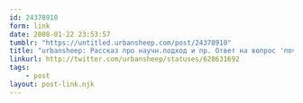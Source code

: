 ```yaml
---
id: 24378910
form: link
date: 2008-01-22 23:53:57
tumblr: "https://untitled.urbansheep.com/post/24378910"
title: "urbansheep: Рассказ про научн.подход и пр. Ответ на вопрос 'почему это важно?' начинается со слов 'Поделюсь своими догадками..' Никогда так не делайте!"
linkurl: http://twitter.com/urbansheep/statuses/628631692
tags:
    - post
layout: post-link.njk
---
```


